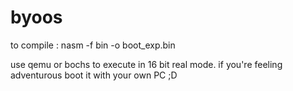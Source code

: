 # byoos
to compile : 
  nasm -f bin -o boot_exp.bin

use qemu or bochs to execute in 16 bit real mode.
if you're feeling adventurous boot it with your own PC ;D
